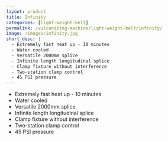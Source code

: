 ```yaml
---
layout: product
title: Infinity
categories: [light-weight-belt]
permalink: /vulcanizing-machine/light-weight-belt/infinity/
image: /images/infinity.jpg
short_desc: |
  - Extremely fast heat up - 10 minutes
  - Water cooled
  - Versatile 2000mm splice
  - Infinite length longitudinal splice
  - Clamp fixture without interference
  - Two-station clamp control
  - 45 PSI pressure
---
```


- Extremely fast heat up - 10 minutes
- Water cooled
- Versatile 2000mm splice
- Infinite length longitudinal splice
- Clamp fixture without interference
- Two-station clamp control
- 45 PSI pressure
